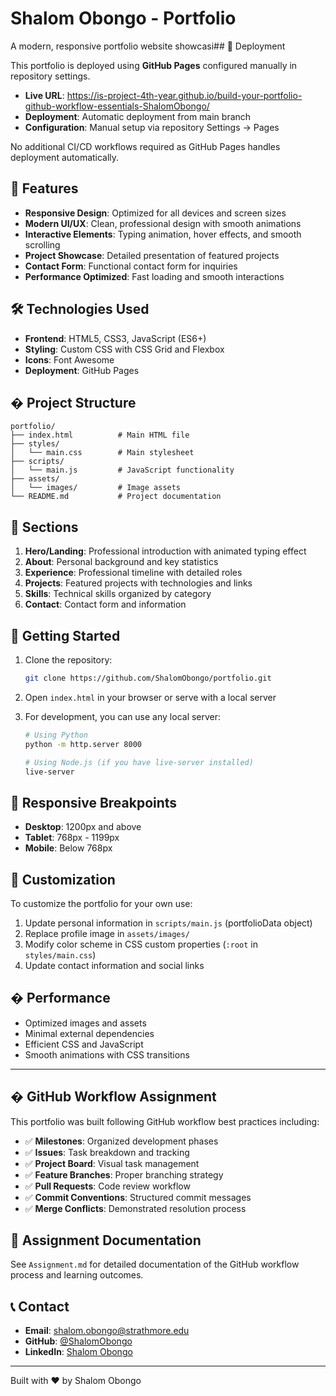 # Shalom Obongo - Portfolio

A modern, responsive portfolio website showcasi## 🚀 Deployment

This portfolio is deployed using **GitHub Pages** configured manually in repository settings.

- **Live URL**: https://is-project-4th-year.github.io/build-your-portfolio-github-workflow-essentials-ShalomObongo/
- **Deployment**: Automatic deployment from main branch
- **Configuration**: Manual setup via repository Settings → Pages

No additional CI/CD workflows required as GitHub Pages handles deployment automatically.

## 🚀 Features

- **Responsive Design**: Optimized for all devices and screen sizes
- **Modern UI/UX**: Clean, professional design with smooth animations
- **Interactive Elements**: Typing animation, hover effects, and smooth scrolling
- **Project Showcase**: Detailed presentation of featured projects
- **Contact Form**: Functional contact form for inquiries
- **Performance Optimized**: Fast loading and smooth interactions

## 🛠️ Technologies Used

- **Frontend**: HTML5, CSS3, JavaScript (ES6+)
- **Styling**: Custom CSS with CSS Grid and Flexbox
- **Icons**: Font Awesome
- **Deployment**: GitHub Pages

## � Project Structure

```
portfolio/
├── index.html          # Main HTML file
├── styles/
│   └── main.css        # Main stylesheet
├── scripts/
│   └── main.js         # JavaScript functionality
├── assets/
│   └── images/         # Image assets
└── README.md           # Project documentation
```

## 🌟 Sections

1. **Hero/Landing**: Professional introduction with animated typing effect
2. **About**: Personal background and key statistics
3. **Experience**: Professional timeline with detailed roles
4. **Projects**: Featured projects with technologies and links
5. **Skills**: Technical skills organized by category
6. **Contact**: Contact form and information

## 🚀 Getting Started

1. Clone the repository:
   ```bash
   git clone https://github.com/ShalomObongo/portfolio.git
   ```

2. Open `index.html` in your browser or serve with a local server

3. For development, you can use any local server:
   ```bash
   # Using Python
   python -m http.server 8000
   
   # Using Node.js (if you have live-server installed)
   live-server
   ```

## 📱 Responsive Breakpoints

- **Desktop**: 1200px and above
- **Tablet**: 768px - 1199px
- **Mobile**: Below 768px

## 🔧 Customization

To customize the portfolio for your own use:

1. Update personal information in `scripts/main.js` (portfolioData object)
2. Replace profile image in `assets/images/`
3. Modify color scheme in CSS custom properties (`:root` in `styles/main.css`)
4. Update contact information and social links

## � Performance

- Optimized images and assets
- Minimal external dependencies
- Efficient CSS and JavaScript
- Smooth animations with CSS transitions

---

## � GitHub Workflow Assignment

This portfolio was built following GitHub workflow best practices including:

- ✅ **Milestones**: Organized development phases
- ✅ **Issues**: Task breakdown and tracking
- ✅ **Project Board**: Visual task management
- ✅ **Feature Branches**: Proper branching strategy
- ✅ **Pull Requests**: Code review workflow
- ✅ **Commit Conventions**: Structured commit messages
- ✅ **Merge Conflicts**: Demonstrated resolution process

## 📄 Assignment Documentation

See `Assignment.md` for detailed documentation of the GitHub workflow process and learning outcomes.

## 📞 Contact

- **Email**: shalom.obongo@strathmore.edu
- **GitHub**: [@ShalomObongo](https://github.com/ShalomObongo)
- **LinkedIn**: [Shalom Obongo](https://www.linkedin.com/in/shalom-obongo)

---

Built with ❤️ by Shalom Obongo



